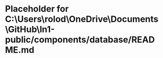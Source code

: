 # Placeholder for C:\Users\rolod\OneDrive\Documents\GitHub\ln1-public/components/database/README.md
